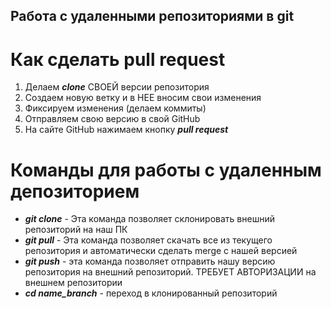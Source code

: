 ## Работа с удаленными репозиториями в git 
 # Как сделать pull request

 1. Делаем ***clone*** СВОЕЙ версии репозитория
 2. Создаем новую ветку и в НЕЕ вносим свои изменения
 3. Фиксируем изменения (делаем коммиты)
 4. Отправляем свою версию в свой GitHub
 5. На сайте GitHub нажимаем кнопку ***pull request***

  # Команды для работы с удаленным депозиторием

+ ***git clone*** - Эта команда позволяет склонировать внешний репозиторий на наш ПК
+ ***git pull*** - Эта команда позволяет скачать все из текущего репозитория и автоматически
сделать merge с нашей версией
+ ***git push*** - эта команда позволяет отправить нашу версию репозитория на внешний
репозиторий. ТРЕБУЕТ АВТОРИЗАЦИИ на внешнем репозитории
+ ***cd name_branch*** - переход в клонированный репозиторий